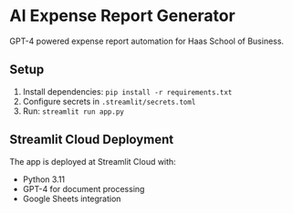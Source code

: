 # AI Expense Report Generator

GPT-4 powered expense report automation for Haas School of Business.

## Setup

1. Install dependencies: `pip install -r requirements.txt`
2. Configure secrets in `.streamlit/secrets.toml`
3. Run: `streamlit run app.py`

## Streamlit Cloud Deployment

The app is deployed at Streamlit Cloud with:
- Python 3.11
- GPT-4 for document processing
- Google Sheets integration

